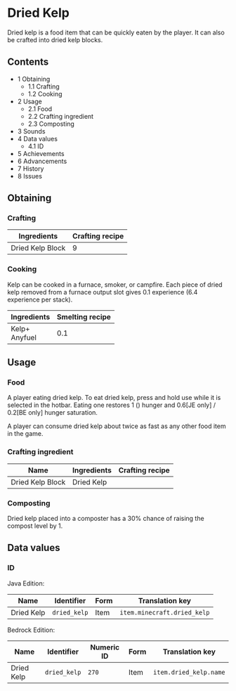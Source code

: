 # Dried Kelp
Dried kelp is a food item that can be quickly eaten by the player. It can also be crafted into dried kelp blocks.

## Contents
- 1 Obtaining
	- 1.1 Crafting
	- 1.2 Cooking
- 2 Usage
	- 2.1 Food
	- 2.2 Crafting ingredient
	- 2.3 Composting
- 3 Sounds
- 4 Data values
	- 4.1 ID
- 5 Achievements
- 6 Advancements
- 7 History
- 8 Issues

## Obtaining
### Crafting
| Ingredients      | Crafting recipe |
|------------------|-----------------|
| Dried Kelp Block | 9               |

### Cooking
Kelp can be cooked in a furnace, smoker, or campfire. Each piece of dried kelp removed from a furnace output slot gives 0.1 experience (6.4 experience per stack).

| Ingredients       | Smelting recipe |
|-------------------|-----------------|
| Kelp+<br/>Anyfuel | 0.1             |

## Usage
### Food
A player eating dried kelp.
To eat dried kelp, press and hold use while it is selected in the hotbar. Eating one restores 1 () hunger and 0.6‌[JE  only] / 0.2‌[BE  only] hunger saturation.

A player can consume dried kelp about twice as fast as any other food item in the game.

### Crafting ingredient
| Name             | Ingredients | Crafting recipe |
|------------------|-------------|-----------------|
| Dried Kelp Block | Dried Kelp  |                 |

### Composting
Dried kelp placed into a composter has a 30% chance of raising the compost level by 1.

## Data values
### ID
Java Edition:

| Name       | Identifier   | Form | Translation key             |
|------------|--------------|------|-----------------------------|
| Dried Kelp | `dried_kelp` | Item | `item.minecraft.dried_kelp` |

Bedrock Edition:

| Name       | Identifier   | Numeric ID | Form | Translation key        |
|------------|--------------|------------|------|------------------------|
| Dried Kelp | `dried_kelp` | `270`      | Item | `item.dried_kelp.name` |


